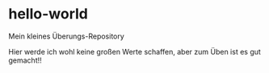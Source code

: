 # hello-world
Mein kleines Überungs-Repository

Hier werde ich wohl keine großen Werte schaffen, aber zum Üben ist es gut gemacht!!

